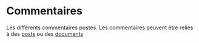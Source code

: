 # Commentaires

Les différents commentaires postés.
Les commentaires peuvent être reliés à des [posts](../posts) ou des [documents](../documents)
